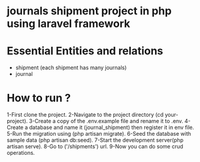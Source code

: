 # journals shipment project in php using laravel framework

# Essential Entities and relations
- shipment (each shipment has many journals)
- journal

# How to run ?
1-First clone the project.
2-Navigate to the project directory (cd your-project).
3-Create a copy of the .env.example file and rename it to .env.
4-Create a database and name it (journal_shipment) then register it in env file.
5-Run the migration using (php artisan migrate).
6-Seed the database with sample data (php artisan db:seed).
7-Start the development server(php artisan serve).
8-Go to ('/shipments') url.
9-Now you can do some crud operations.